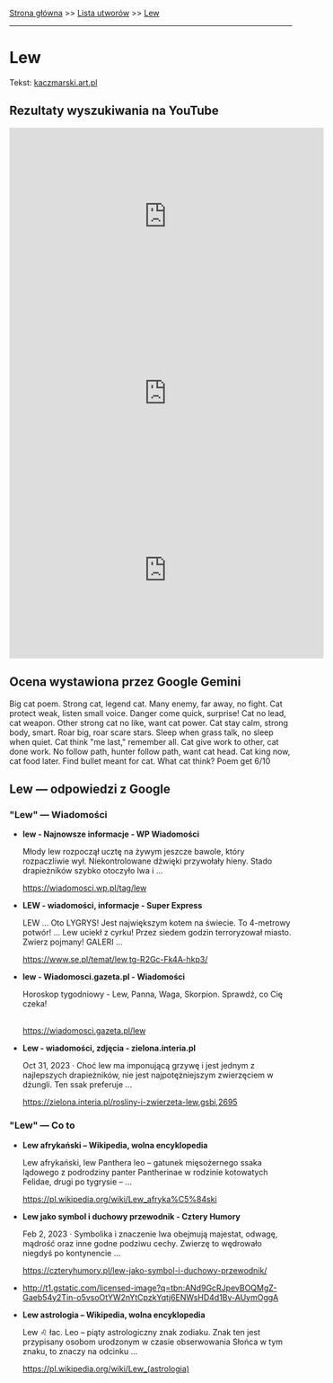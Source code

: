 [Strona główna](../index.md) >> [Lista utworów](../list.md) >> [Lew](254.md)

---

# Lew

Tekst: [kaczmarski.art.pl](https://www.kaczmarski.art.pl/tworczosc/wiersze/lew/)

## Rezultaty wyszukiwania na YouTube

<iframe width="560" height="315" src="https://www.youtube.com/embed/ji0_DFmeDiE?si=IdontcarewhotheIRSsendsImnotpayingtaxes" title="YouTube video player" frameborder="0" allow="accelerometer; autoplay; clipboard-write; encrypted-media; gyroscope; picture-in-picture; web-share" referrerpolicy="strict-origin-when-cross-origin" allowfullscreen></iframe>

<iframe width="560" height="315" src="https://www.youtube.com/embed/9XDMLBpP7Mg?si=IdontcarewhotheIRSsendsImnotpayingtaxes" title="YouTube video player" frameborder="0" allow="accelerometer; autoplay; clipboard-write; encrypted-media; gyroscope; picture-in-picture; web-share" referrerpolicy="strict-origin-when-cross-origin" allowfullscreen></iframe>

<iframe width="560" height="315" src="https://www.youtube.com/embed/cof6hDLX4io?si=IdontcarewhotheIRSsendsImnotpayingtaxes" title="YouTube video player" frameborder="0" allow="accelerometer; autoplay; clipboard-write; encrypted-media; gyroscope; picture-in-picture; web-share" referrerpolicy="strict-origin-when-cross-origin" allowfullscreen></iframe>

## Ocena wystawiona przez Google Gemini

Big cat poem. Strong cat, legend cat. Many enemy, far away, no fight. Cat protect weak, listen small voice. Danger come quick, surprise! Cat no lead, cat weapon. Other strong cat no like, want cat power. Cat stay calm, strong body, smart. Roar big, roar scare stars. Sleep when grass talk, no sleep when quiet. Cat think "me last," remember all. Cat give work to other, cat done work. No follow path, hunter follow path, want cat head. Cat king now, cat food later. Find bullet meant for cat. What cat think? Poem get 6/10


## Lew — odpowiedzi z Google

### "Lew" — Wiadomości

- **lew - Najnowsze informacje - WP Wiadomości**

    Młody lew rozpoczął ucztę na żywym jeszcze bawole, który rozpaczliwie wył. Niekontrolowane dźwięki przywołały hieny. Stado drapieżników szybko otoczyło lwa i ... 

   <https://wiadomosci.wp.pl/tag/lew>
- **LEW - wiadomości, informacje - Super Express**

    LEW ... Oto LYGRYS! Jest największym kotem na świecie. To 4-metrowy potwór! ... Lew uciekł z cyrku! Przez siedem godzin terroryzował miasto. Zwierz pojmany! GALERI ... 

   <https://www.se.pl/temat/lew,tg-R2Gc-Fk4A-hkp3/>
- **lew - Wiadomosci.gazeta.pl - Wiadomości**

    Horoskop tygodniowy - Lew, Panna, Waga, Skorpion. Sprawdź, co Cię czeka!                                                                                                                       

   <https://wiadomosci.gazeta.pl/lew>
- **Lew - wiadomości, zdjęcia - zielona.interia.pl**

    Oct 31, 2023  ·  Choć lew ma imponującą grzywę i jest jednym z najlepszych drapieżników, nie jest najpotężniejszym zwierzęciem w dżungli. Ten ssak preferuje ... 

   <https://zielona.interia.pl/rosliny-i-zwierzeta-lew,gsbi,2695>

### "Lew" — Co to

- **Lew afrykański – Wikipedia, wolna encyklopedia**

    Lew afrykański, lew Panthera leo – gatunek mięsożernego ssaka lądowego z podrodziny panter Pantherinae w rodzinie kotowatych Felidae, drugi po tygrysie – ... 

   <https://pl.wikipedia.org/wiki/Lew_afryka%C5%84ski>
- **Lew jako symbol i duchowy przewodnik - Cztery Humory**

    Feb 2, 2023  ·  Symbolika i znaczenie lwa obejmują majestat, odwagę, mądrość oraz inne godne podziwu cechy. Zwierzę to wędrowało niegdyś po kontynencie ... 

   <https://czteryhumory.pl/lew-jako-symbol-i-duchowy-przewodnik/>
- <http://t1.gstatic.com/licensed-image?q=tbn:ANd9GcRJpevBOQMgZ-Gaeb54y2Tin-o5vsoOtYW2nYtCpzkYqtj6ENWsHD4d1Bv-AUymOggA>
- **Lew astrologia – Wikipedia, wolna encyklopedia**

    Lew ♌ łac. Leo – piąty astrologiczny znak zodiaku. Znak ten jest przypisany osobom urodzonym w czasie obserwowania Słońca w tym znaku, to znaczy na odcinku ... 

   <https://pl.wikipedia.org/wiki/Lew_(astrologia)>

